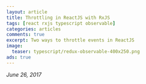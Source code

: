 ```yaml
---
layout: article
title: Throttling in ReactJS with RxJS
tags: [react rxjs typescript observable]
categories: articles
comments: true
excerpt: Two ways to throttle events in ReactJS 
image:
  teaser: typescript/redux-observable-400x250.png
ads: true
---
```


*June 26, 2017*


